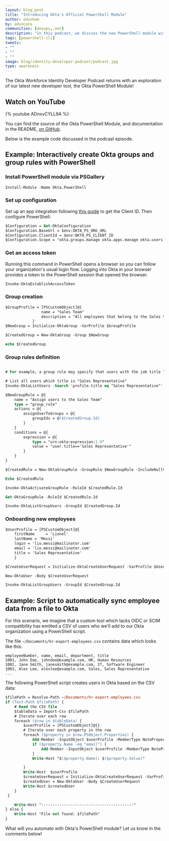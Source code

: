 ```yaml
---
layout: blog_post
title: "Introducing Okta's Official PowerShell Module"
author: edunham
by: advocate
communities: [devops,.net]
description: "In this podcast, we discuss the new PowerShell module with Laura Rodriguez and Bhavik Thakkar"
tags: [powershell-cli]
tweets:
- ""
- ""
- ""
image: blog/identity-developer-podcast/podcast.jpg
type: awareness
---
```


The Okta Workforce Identity Developer Podcast returns with an exploration of our latest new developer tool, the Okta PowerShell Module! 

## Watch on YouTube

{% youtube ADnxvCYLL9A %}

You can find the source of the Okta PowerShell Module, and documentation in the README, [on GitHub](https://github.com/okta/okta-powershell-cli). 

Below is the example code discussed in the podcast episode.

## Example: Interactively create Okta groups and group rules with PowerShell

### Install PowerShell module via PSGallery

```ps
Install-Module -Name Okta.PowerShell
```

### Set up configuration

Set up an app integration following [this guide](https://developer.okta.com/docs/guides/device-authorization-grant/main/#configure-an-application-to-use-the-device-authorization-grant) to get the Client ID. Then configure PowerShell: 

```ps
$Configuration = Get-OktaConfiguration
$Configuration.BaseUrl = $env:OKTA_PS_ORG_URL
$Configuration.ClientId = $env:OKTA_PS_CLIENT_ID
$Configuration.Scope = "okta.groups.manage okta.apps.manage okta.users.manage"
```


### Get an access token

Running this command in PowerShell opens a browser so you can follow your organization's usual login flow. Logging into Okta in your browser provides a token to the PowerShell session that opened the browser. 

```ps
Invoke-OktaEstablishAccessToken
```

### Group creation

```ps
$GroupProfile = [PSCustomObject]@{
                name = "Sales Team"
                description = "All employees that belong to the Sales team"
            }
$NewGroup = Initialize-OktaGroup -VarProfile $GroupProfile

$CreatedGroup = New-OktaGroup -Group $NewGroup

echo $CreatedGroup
```


### Group rules definition


```ps

# For example, a group rule may specify that users with the job title "Sales Representative" are automatically added to the "Sales Team" group.

# List all users which title is "Sales Representative"
Invoke-OktaListUsers -Search 'profile.title eq "Sales Representative"'

$NewGroupRule = @{
    name = "Assign users to the Sales Team"
    type = "group_rule"
    actions = @{
        assignUserToGroups = @{
            groupIds = @($CreatedGroup.Id)
        }
    }  
    conditions = @{
        expression = @{
            type = "urn:okta:expression:1.0"
            value = "user.title=='Sales Representative'"
        }
    }
}

$CreatedRule = New-OktaGroupRule -GroupRule $NewGroupRule -IncludeNullValues

Echo $CreatedRule

Invoke-OktaActivateGroupRule -RuleId $CreatedRule.Id    

Get-OktaGroupRule -RuleId $CreatedRule.Id

Invoke-OktaListGroupUsers -GroupId $CreatedGroup.Id
```


### Onboarding new employees


```ps
$UserProfile = [PSCustomObject]@{
    firstName     = 'Lionel'
    lastName = 'Messi'
    login = 'lio.messi@mailinator.com'
    email = 'lio.messi@mailinator.com'
    title = 'Sales Representative'
    }

$CreateUserRequest = Initialize-OktaCreateUserRequest -VarProfile $UserProfile

New-OktaUser -Body $CreateUserRequest

Invoke-OktaListGroupUsers -GroupId $CreatedGroup.Id
```

## Example: Script to automatically sync employee data from a file to Okta

For this scenario, we imagine that a custom tool which lacks OIDC or SCIM compatibility has emitted a CSV of users who we'll add to our Okta organization using a PowerShell script. 

The file `~/Documents/hr-export-employees.csv` contains data which looks like this: 

```
employeeNumber, name, email, department, title
1001, John Doe, johndoe@example.com, HR, Human Resources
1002, Jane Smith, janesmith@example.com, IT, Software Engineer
1003, Alex Lee, alexlee@example.com, Sales, Sales Representative
...
``` 

The following PowerShell script creates users in Okta based on the CSV data: 

```ps
$filePath = Resolve-Path ~/Documents/hr-export-employees.csv
if (Test-Path $filePath) {
    # Read the CSV file
    $tableData = Import-Csv $filePath
    # Iterate over each row
    foreach ($row in $tableData) {
        $userProfile = [PSCustomObject]@{}
        # Iterate over each property in the row
        foreach ($property in $row.PSObject.Properties) {
            Add-Member -InputObject $userProfile -MemberType NoteProperty -Name $property.Name -Value $property.Value
            if ($property.Name -eq "email") {
                Add-Member -InputObject $userProfile -MemberType NoteProperty -Name "login" -Value $property.Value
            }
            Write-Host "$($property.Name): $($property.Value)"

        }
        Write-Host  $userProfile
        $createUserRequest = Initialize-OktaCreateUserRequest -VarProfile $userProfile
        $createdUser = New-OktaUser -Body $CreateUserRequest
        Write-Host $createdUser
    }  
 }

    Write-Host "-----------------------------------------"
} else {
    Write-Host "File not found: $filePath"
}
```

What will you automate with Okta's PowerShell module? Let us know in the comments below!

